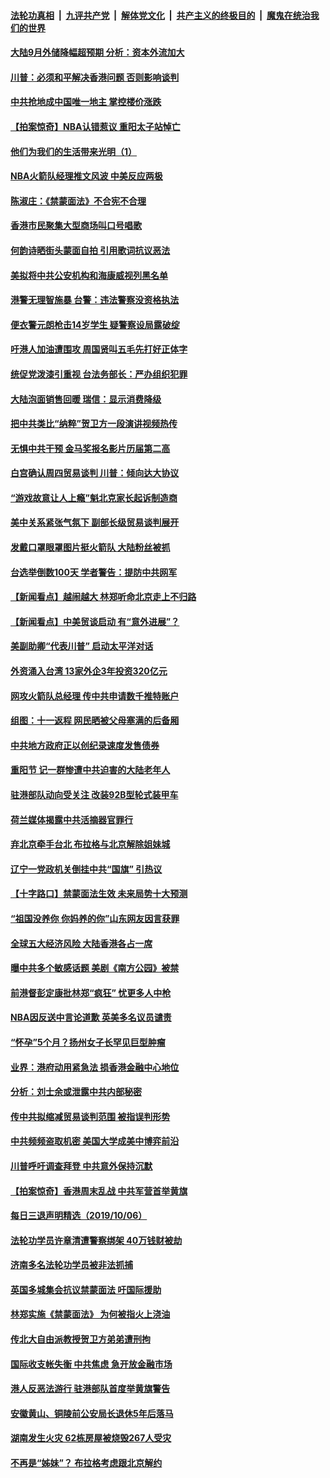 ####  [法轮功真相](../../../../basic/blob/master/README.md?t=10080639) &nbsp;|&nbsp; [九评共产党](../../../../9ping.md/blob/master/README.md?t=10080639) &nbsp;|&nbsp; [解体党文化](../../../../jtdwh.md/blob/master/README.md?t=10080639)  &nbsp;|&nbsp; [共产主义的终极目的](../../../../gczydzjmd.md/blob/master/README.md?t=10080639) &nbsp;|&nbsp; [魔鬼在统治我们的世界](../../../../mgztzwmdsj.md/blob/master/README.md?t=10080639) 

#### [大陆9月外储降幅超预期 分析：资本外流加大](../pages/nsc413/n11574849.md?t=10080639) 

#### [川普：必须和平解决香港问题 否则影响谈判](../pages/nsc413/n11574818.md?t=10080639) 


#### [中共抢地成中国唯一地主 掌控楼价涨跌](../pages/nsc413/n11574627.md?t=10080639) 

#### [【拍案惊奇】NBA认错惹议 重阳太子站悼亡](../pages/nsc413/n11574795.md?t=10080639) 

#### [他们为我们的生活带来光明（1）](../pages/nsc413/n11571997.md?t=10080639) 

#### [NBA火箭队经理推文风波 中美反应两极](../pages/nsc413/n11574146.md?t=10080639) 

#### [陈淑庄：《禁蒙面法》不合宪不合理](../pages/nsc413/n11574788.md?t=10080639) 

#### [香港市民聚集大型商场叫口号唱歌](../pages/nsc413/n11574764.md?t=10080639) 

#### [何韵诗晒街头蒙面自拍 引用歌词抗议恶法](../pages/nsc413/n11574643.md?t=10080639) 

#### [美拟将中共公安机构和海康威视列黑名单](../pages/nsc413/n11574675.md?t=10080639) 

#### [港警无理智施暴 台警：违法警察没资格执法](../pages/nsc413/n11573982.md?t=10080639) 

#### [便衣警元朗枪击14岁学生 疑警察设局露破绽](../pages/nsc413/n11574664.md?t=10080639) 

#### [吁港人加油遭围攻 周国贤叫五毛先打好正体字](../pages/nsc413/n11574274.md?t=10080639) 

#### [统促党泼漆引重视 台法务部长：严办组织犯罪](../pages/nsc413/n11573811.md?t=10080639) 

#### [大陆泡面销售回暖 瑞信：显示消费降级](../pages/nsc413/n11574603.md?t=10080639) 

#### [把中共类比“纳粹”贺卫方一段演讲视频热传](../pages/nsc413/n11574331.md?t=10080639) 

#### [无惧中共干预 金马奖报名影片历届第二高](../pages/nsc413/n11573785.md?t=10080639) 

#### [白宫确认周四贸易谈判 川普：倾向达大协议](../pages/nsc413/n11574301.md?t=10080639) 

#### [“游戏故意让人上瘾”魁北克家长起诉制造商](../pages/nsc413/n11574412.md?t=10080639) 

#### [美中关系紧张气氛下 副部长级贸易谈判展开](../pages/nsc413/n11574469.md?t=10080639) 

#### [发戴口罩眼罩图片挺火箭队 大陆粉丝被抓](../pages/nsc413/n11574395.md?t=10080639) 

#### [台选举倒数100天 学者警告：提防中共网军](../pages/nsc413/n11573825.md?t=10080639) 

#### [【新闻看点】越闹越大 林郑听命北京走上不归路](../pages/nsc413/n11574050.md?t=10080639) 

#### [【新闻看点】中美贸谈启动 有“意外进展”？](../pages/nsc413/n11574294.md?t=10080639) 

#### [美副助卿“代表川普” 启动太平洋对话](../pages/nsc413/n11573610.md?t=10080639) 

#### [外资涌入台湾 13家外企3年投资320亿元](../pages/nsc413/n11573814.md?t=10080639) 

#### [网攻火箭队总经理 传中共申请数千推特账户](../pages/nsc413/n11574452.md?t=10080639) 

#### [组图：十一返程 网民晒被父母塞满的后备厢](../pages/nsc413/n11574408.md?t=10080639) 

#### [中共地方政府正以创纪录速度发售债券](../pages/nsc413/n11574232.md?t=10080639) 

#### [重阳节 记一群惨遭中共迫害的大陆老年人](../pages/nsc413/n11573638.md?t=10080639) 

#### [驻港部队动向受关注 改装92B型轮式装甲车](../pages/nsc413/n11573904.md?t=10080639) 

#### [荷兰媒体揭露中共活摘器官罪行](../pages/nsc413/n11574020.md?t=10080639) 

#### [弃北京牵手台北 布拉格与北京解除姐妹城](../pages/nsc413/n11574023.md?t=10080639) 

#### [辽宁一党政机关倒挂中共“国旗” 引热议](../pages/nsc413/n11574036.md?t=10080639) 

#### [【十字路口】禁蒙面法生效 未来局势十大预测](../pages/nsc413/n11570930.md?t=10080639) 

#### [“祖国没养你 你妈养的你”山东网友因言获罪](../pages/nsc413/n11573942.md?t=10080639) 


#### [全球五大经济风险 大陆香港各占一席](../pages/nsc413/n11573114.md?t=10080639) 

#### [曝中共多个敏感话题 美剧《南方公园》被禁](../pages/nsc413/n11572594.md?t=10080639) 

#### [前港督彭定康批林郑“疯狂” 忧更多人中枪](../pages/nsc413/n11573429.md?t=10080639) 

#### [NBA因反送中言论道歉 英美多名议员谴责](../pages/nsc413/n11573509.md?t=10080639) 

#### [“怀孕”5个月？扬州女子长罕见巨型肿瘤](../pages/nsc413/n11573534.md?t=10080639) 

#### [业界：港府动用紧急法 损香港金融中心地位](../pages/nsc413/n11573085.md?t=10080639) 

#### [分析：刘士余或泄露中共内部秘密](../pages/nsc413/n11573048.md?t=10080639) 

#### [传中共拟缩减贸易谈判范围 被指误判形势](../pages/nsc413/n11572993.md?t=10080639) 

#### [中共频频盗取机密 美国大学成美中博弈前沿](../pages/nsc413/n11572651.md?t=10080639) 

#### [川普呼吁调查拜登 中共意外保持沉默](../pages/nsc413/n11572392.md?t=10080639) 

#### [【拍案惊奇】香港周末乱战 中共军营首举黄旗](../pages/nsc413/n11572707.md?t=10080639) 

#### [每日三退声明精选（2019/10/06）](../pages/nsc413/n11572771.md?t=10080639) 

#### [法轮功学员许章清遭警察绑架 40万钱财被劫](../pages/nsc413/n11571567.md?t=10080639) 

#### [济南多名法轮功学员被非法抓捕](../pages/nsc413/n11570469.md?t=10080639) 

#### [英国多城集会抗议禁蒙面法 吁国际援助](../pages/nsc413/n11572299.md?t=10080639) 

#### [林郑实施《禁蒙面法》 为何被指火上浇油](../pages/nsc413/n11572289.md?t=10080639) 

#### [传北大自由派教授贺卫方弟弟遭刑拘](../pages/nsc413/n11572193.md?t=10080639) 

#### [国际收支帐失衡 中共焦虑 急开放金融市场](../pages/nsc413/n11572135.md?t=10080639) 

#### [港人反恶法游行 驻港部队首度举黄旗警告](../pages/nsc413/n11572153.md?t=10080639) 

#### [安徽黄山、铜陵前公安局长退休5年后落马](../pages/nsc413/n11572078.md?t=10080639) 

#### [湖南发生火灾 62栋房屋被烧毁267人受灾](../pages/nsc413/n11571851.md?t=10080639) 

#### [不再是“姊妹”？ 布拉格考虑跟北京解约](../pages/nsc413/n11571842.md?t=10080639) 

